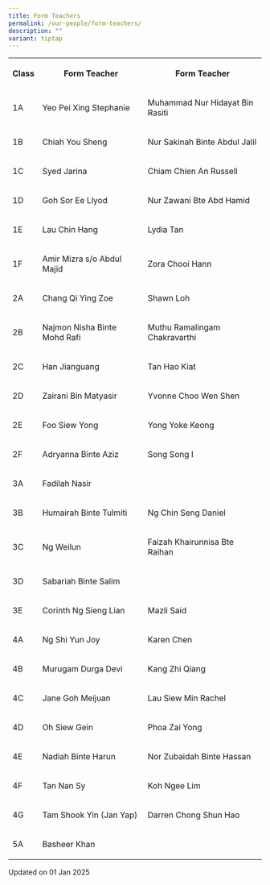 ```yaml
---
title: Form Teachers
permalink: /our-people/form-teachers/
description: ""
variant: tiptap
---
```

<table style="minWidth: 75px">
<colgroup>
<col>
<col>
<col>
</colgroup>
<tbody>
<tr>
<th rowspan="1" colspan="1">
<p>Class</p>
</th>
<th rowspan="1" colspan="1">
<p>Form Teacher</p>
</th>
<th rowspan="1" colspan="1">
<p>Form Teacher</p>
</th>
</tr>
<tr>
<td rowspan="1" colspan="1">
<p>1A</p>
</td>
<td rowspan="1" colspan="1">
<p>Yeo Pei Xing Stephanie</p>
</td>
<td rowspan="1" colspan="1">
<p>Muhammad Nur Hidayat Bin Rasiti</p>
</td>
</tr>
<tr>
<td rowspan="1" colspan="1">
<p>1B</p>
</td>
<td rowspan="1" colspan="1">
<p>Chiah You Sheng</p>
</td>
<td rowspan="1" colspan="1">
<p>Nur Sakinah Binte Abdul Jalil</p>
</td>
</tr>
<tr>
<td rowspan="1" colspan="1">
<p>1C</p>
</td>
<td rowspan="1" colspan="1">
<p>Syed Jarina</p>
</td>
<td rowspan="1" colspan="1">
<p>Chiam Chien An Russell</p>
</td>
</tr>
<tr>
<td rowspan="1" colspan="1">
<p>1D</p>
</td>
<td rowspan="1" colspan="1">
<p>Goh Sor Ee Llyod</p>
</td>
<td rowspan="1" colspan="1">
<p>Nur Zawani Bte Abd Hamid</p>
</td>
</tr>
<tr>
<td rowspan="1" colspan="1">
<p>1E</p>
</td>
<td rowspan="1" colspan="1">
<p>Lau Chin Hang</p>
</td>
<td rowspan="1" colspan="1">
<p>Lydia Tan</p>
</td>
</tr>
<tr>
<td rowspan="1" colspan="1">
<p>1F</p>
</td>
<td rowspan="1" colspan="1">
<p>Amir Mizra s/o Abdul Majid</p>
</td>
<td rowspan="1" colspan="1">
<p>Zora Chooi Hann</p>
</td>
</tr>
<tr>
<td rowspan="1" colspan="1">
<p>2A</p>
</td>
<td rowspan="1" colspan="1">
<p>Chang Qi Ying Zoe</p>
</td>
<td rowspan="1" colspan="1">
<p>Shawn Loh</p>
</td>
</tr>
<tr>
<td rowspan="1" colspan="1">
<p>2B</p>
</td>
<td rowspan="1" colspan="1">
<p>Najmon Nisha Binte Mohd Rafi</p>
</td>
<td rowspan="1" colspan="1">
<p>Muthu Ramalingam Chakravarthi</p>
</td>
</tr>
<tr>
<td rowspan="1" colspan="1">
<p>2C</p>
</td>
<td rowspan="1" colspan="1">
<p>Han Jianguang</p>
</td>
<td rowspan="1" colspan="1">
<p>Tan Hao Kiat</p>
</td>
</tr>
<tr>
<td rowspan="1" colspan="1">
<p>2D</p>
</td>
<td rowspan="1" colspan="1">
<p>Zairani Bin Matyasir</p>
</td>
<td rowspan="1" colspan="1">
<p>Yvonne Choo Wen Shen</p>
</td>
</tr>
<tr>
<td rowspan="1" colspan="1">
<p>2E</p>
</td>
<td rowspan="1" colspan="1">
<p>Foo Siew Yong</p>
</td>
<td rowspan="1" colspan="1">
<p>Yong Yoke Keong</p>
</td>
</tr>
<tr>
<td rowspan="1" colspan="1">
<p>2F</p>
</td>
<td rowspan="1" colspan="1">
<p>Adryanna Binte Aziz</p>
</td>
<td rowspan="1" colspan="1">
<p>Song Song I</p>
</td>
</tr>
<tr>
<td rowspan="1" colspan="1">
<p>3A</p>
</td>
<td rowspan="1" colspan="1">
<p>Fadilah Nasir</p>
</td>
<td rowspan="1" colspan="1">
<p></p>
</td>
</tr>
<tr>
<td rowspan="1" colspan="1">
<p>3B</p>
</td>
<td rowspan="1" colspan="1">
<p>Humairah Binte Tulmiti</p>
</td>
<td rowspan="1" colspan="1">
<p>Ng Chin Seng Daniel</p>
</td>
</tr>
<tr>
<td rowspan="1" colspan="1">
<p>3C</p>
</td>
<td rowspan="1" colspan="1">
<p>Ng Weilun</p>
</td>
<td rowspan="1" colspan="1">
<p>Faizah Khairunnisa Bte Raihan</p>
</td>
</tr>
<tr>
<td rowspan="1" colspan="1">
<p>3D</p>
</td>
<td rowspan="1" colspan="1">
<p>Sabariah Binte Salim</p>
</td>
<td rowspan="1" colspan="1">
<p></p>
</td>
</tr>
<tr>
<td rowspan="1" colspan="1">
<p>3E</p>
</td>
<td rowspan="1" colspan="1">
<p>Corinth Ng Sieng Lian</p>
</td>
<td rowspan="1" colspan="1">
<p>Mazli Said</p>
</td>
</tr>
<tr>
<td rowspan="1" colspan="1">
<p>4A</p>
</td>
<td rowspan="1" colspan="1">
<p>Ng Shi Yun Joy</p>
</td>
<td rowspan="1" colspan="1">
<p>Karen Chen</p>
</td>
</tr>
<tr>
<td rowspan="1" colspan="1">
<p>4B</p>
</td>
<td rowspan="1" colspan="1">
<p>Murugam Durga Devi</p>
</td>
<td rowspan="1" colspan="1">
<p>Kang Zhi Qiang</p>
</td>
</tr>
<tr>
<td rowspan="1" colspan="1">
<p>4C</p>
</td>
<td rowspan="1" colspan="1">
<p>Jane Goh Meijuan</p>
</td>
<td rowspan="1" colspan="1">
<p>Lau Siew Min Rachel</p>
</td>
</tr>
<tr>
<td rowspan="1" colspan="1">
<p>4D</p>
</td>
<td rowspan="1" colspan="1">
<p>Oh Siew Gein</p>
</td>
<td rowspan="1" colspan="1">
<p>Phoa Zai Yong</p>
</td>
</tr>
<tr>
<td rowspan="1" colspan="1">
<p>4E</p>
</td>
<td rowspan="1" colspan="1">
<p>Nadiah Binte Harun</p>
</td>
<td rowspan="1" colspan="1">
<p>Nor Zubaidah Binte Hassan</p>
</td>
</tr>
<tr>
<td rowspan="1" colspan="1">
<p>4F</p>
</td>
<td rowspan="1" colspan="1">
<p>Tan Nan Sy</p>
</td>
<td rowspan="1" colspan="1">
<p>Koh Ngee Lim</p>
</td>
</tr>
<tr>
<td rowspan="1" colspan="1">
<p>4G</p>
</td>
<td rowspan="1" colspan="1">
<p>Tam Shook Yin (Jan Yap)</p>
</td>
<td rowspan="1" colspan="1">
<p>Darren Chong Shun Hao</p>
</td>
</tr>
<tr>
<td rowspan="1" colspan="1">
<p>5A</p>
</td>
<td rowspan="1" colspan="1">
<p>Basheer Khan</p>
</td>
<td rowspan="1" colspan="1">
<p></p>
</td>
</tr>
</tbody>
</table>
<p>Updated on 01 Jan 2025</p>